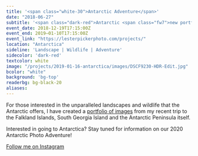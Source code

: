 ```yaml
---
title: '<span class="white-30">Antarctic Adventure</span>'
date: "2018-06-27"
subtitle: '<span class="dark-red">Antarctic <span class="fw7">new portfolio</span></span>'
event_date: 2018-12-19T17:15:00Z
event_end: 2019–01-10T17:15:00Z
event_link: "https://lesterpickerphoto.com/projects/"
location: "Antarctica"
sideline: 'Landscape | Wildlife | Adventure'
sidecolor: 'dark-red'
textcolor: white
image: "/projects/2019-01-16-antarctica/images/DSCF9230-HDR-Edit.jpg"
bcolor: "white"
background: 'bg-top'
readerbg: bg-black-20
aliases:
---
```


For those interested in the unparalleled landscapes and wildlife that the Antarctic offers, I have created a [portfolio of images](https://lesterpickerphoto.com/projects/) from my recent trip to the Falkland Islands, South Georgia Island and the Antarctic Peninsula itself.  

Interested in going to Antarctica?  Stay tuned for information on our 2020 Antarctic Photo Adventure!

[Follow me on Instagram](https://www.instagram.com/lespicker/)